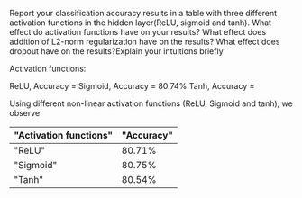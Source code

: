 Report your classification accuracy results in a table with three different activation functions in the hidden layer(ReLU, sigmoid and tanh). What effect do activation functions have on your results? What effect does addition of L2-norm regularization have on the results? What effect does dropout have on the results?Explain your intuitions briefly


Activation functions:

ReLU, Accuracy = 
Sigmoid, Accuracy = 80.74%
Tanh, Accuracy = 

Using different non-linear activation functions (ReLU, Sigmoid and tanh), we observe 

  <table>
    <thead>
      <tr>
        <th>"Activation functions"</th>
        <th>"Accuracy"</th>
      </tr>
    </thead>
    <tbody>
        <tr>
            <td>"ReLU"</td>
            <td>80.71%</td>
        </tr>
        <tr>
            <td>"Sigmoid"</td>
            <td>80.75%</td>
        </tr>
	<tr>
            <td>"Tanh"</td>
            <td>80.54%</td>
        </tr>
    </tbody>
  </table>
